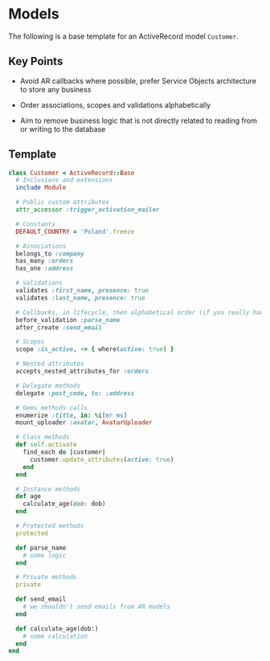 # Models

The following is a base template for an ActiveRecord model `Customer`.

## Key Points

  * Avoid AR callbacks where possible, prefer Service Objects architecture to store any business

  * Order associations, scopes and validations alphabetically

  * Aim to remove business logic that is not directly related to reading from or writing to the database

## Template

```ruby
class Customer < ActiveRecord::Base
  # Inclusions and extensions
  include Module

  # Public custom attributes
  attr_accessor :trigger_activation_mailer

  # Constants
  DEFAULT_COUNTRY = 'Poland'.freeze

  # Associations
  belongs_to :company
  has_many :orders
  has_one :address

  # Validations
  validates :first_name, presence: true
  validates :last_name, presence: true

  # Callbacks, in lifecycle, then alphabetical order (if you really have to)
  before_validation :parse_name
  after_create :send_email

  # Scopes
  scope :is_active, -> { where(active: true) }

  # Nested attributes
  accepts_nested_attributes_for :orders

  # Delegate methods
  delegate :post_code, to: :address

  # Gems methods calls
  enumerize :title, in: %i[mr ms]
  mount_uploader :avatar, AvatarUploader

  # Class methods
  def self.activate
    find_each do |customer|
      customer.update_attributes(active: true)
    end
  end

  # Instance methods
  def age
    calculate_age(dob: dob)
  end

  # Protected methods
  protected

  def parse_name
    # some logic
  end

  # Private methods
  private

  def send_email
    # we shouldn't send emails from AR models
  end

  def calculate_age(dob:)
    # some calculation
  end
end
```
